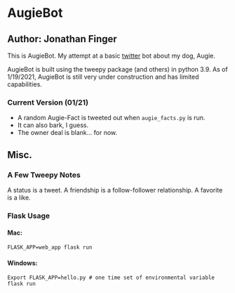 # AugieBot
## Author: Jonathan Finger
This is AugieBot. My attempt at a basic [twitter](https://twitter.com/AugietheDog) bot about my dog, Augie.

AugieBot is built using the tweepy package (and others) in python 3.9. As of 1/19/2021, AugieBot is still very under construction and has limited capabilities.

### __Current Version (01/21)__
+ A random Augie-Fact is tweeted out when `augie_facts.py` is run. 
+ It can also bark, I guess.
+ The owner deal is blank... for now.


## Misc.
### A Few Tweepy Notes
A status is a tweet.
A friendship is a follow-follower relationship.
A favorite is a like.

### Flask Usage
#### Mac:
```
FLASK_APP=web_app flask run
```

#### Windows:
```
Export FLASK_APP=hello.py # one time set of environmental variable
flask run
```
